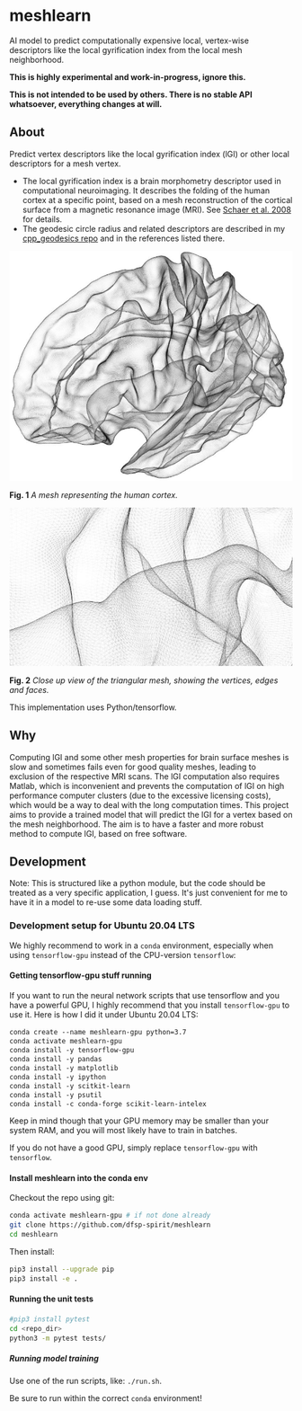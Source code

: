 # meshlearn
AI model to predict computationally expensive local, vertex-wise descriptors like the local gyrification index from the local mesh neighborhood.

**This is highly experimental and work-in-progress, ignore this.**

**This is not intended to be used by others. There is no stable API whatsoever, everything changes at will.**


## About

Predict vertex descriptors like the local gyrification index (lGI) or other local descriptors for a mesh vertex.

* The local gyrification index is a brain morphometry descriptor used in computational neuroimaging. It describes the folding of the human cortex at a specific point, based on a mesh reconstruction of the cortical surface from a magnetic resonance image (MRI). See [Schaer et al. 2008](https://doi.org/10.1109/TMI.2007.903576) for details.
* The geodesic circle radius and related descriptors are described in my [cpp_geodesics repo](https://github.com/dfsp-spirit/cpp_geodesics) and in the references listed there.


![Vis1](./web/brain_mesh_full.jpg?raw=true "Brain mesh, white surface.")

**Fig. 1** *A mesh representing the human cortex.*

![Vis2](./web/brain_mesh_vertices.jpg?raw=true "Brain mesh, zoomed view that shows the mesh structure.")

**Fig. 2** *Close up view of the triangular mesh, showing the vertices, edges and faces.*

This implementation uses Python/tensorflow.

## Why

Computing lGI and some other mesh properties for brain surface meshes is slow and sometimes fails even for good quality meshes, leading to exclusion of the respective MRI scans. The lGI computation also requires Matlab, which is inconvenient and prevents the computation of lGI on high performance computer clusters (due to the excessive licensing costs), which would be a way to deal with the long computation times. This project aims to provide a trained model that will predict the lGI for a vertex based on the mesh neighborhood. The aim is to have a faster and more robust method to compute lGI, based on free software.

## Development

Note: This is structured like a python module, but the code should be treated as a very specific application, I guess. It's just convenient for me to have it in a model to re-use some data loading stuff.


### Development setup for Ubuntu 20.04 LTS

We highly recommend to work in a `conda` environment, especially when using `tensorflow-gpu` instead of the CPU-version `tensorflow`:

#### Getting tensorflow-gpu stuff running

If you want to run the neural network scripts that use tensorflow and you have a powerful GPU, I highly recommend that you install `tensorflow-gpu` to use it. Here is how I did it under Ubuntu 20.04 LTS:

```shell
conda create --name meshlearn-gpu python=3.7
conda activate meshlearn-gpu
conda install -y tensorflow-gpu
conda install -y pandas
conda install -y matplotlib
conda install -y ipython
conda install -y scitkit-learn
conda install -y psutil
conda install -c conda-forge scikit-learn-intelex
```

Keep in mind though that your GPU memory may be smaller than your system RAM, and you will most likely have to train in batches.

If you do not have a good GPU, simply replace `tensorflow-gpu` with `tensorflow`.

#### Install meshlearn into the conda env ####

Checkout the repo using git:

```bash
conda activate meshlearn-gpu # if not done already
git clone https://github.com/dfsp-spirit/meshlearn
cd meshlearn
```

Then install:

```bash
pip3 install --upgrade pip
pip3 install -e .
```

#### Running the unit tests

```bash
#pip3 install pytest
cd <repo_dir>
python3 -m pytest tests/
```

##### Running model training

Use one of the run scripts, like: `./run.sh`.

Be sure to run within the correct `conda` environment!
